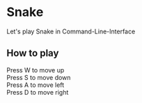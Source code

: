 # Snake
Let's play Snake in Command-Line-Interface 

## How to play
Press W to move up\
Press S to move down\
Press A to move left\
Press D to move right



